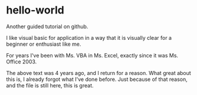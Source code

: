 # hello-world

Another guided tutorial on github.

I like visual basic for application in a way that it is 
visually clear for a beginner or enthusiast like me.

For years I've been with Ms. VBA in Ms. Excel, exactly
since it was Ms. Office 2003.

The above text was 4 years ago, and I return for a reason.
What great about this is, I already forgot what I've done before.
Just because of that reason, and the file is still here, this is great.
